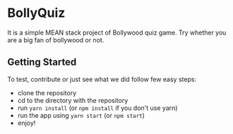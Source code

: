 # BollyQuiz
It is a simple MEAN stack project of Bollywood quiz game. Try whether you are a big fan of bollywood or not.

## Getting Started
To test, contribute or just see what we did follow few easy steps:
- clone the repository
- cd to the directory with the repository
- run `yarn install` (or `npm install` if you don't use yarn)
- run the app using `yarn start` (or `npm start`)
- enjoy!
